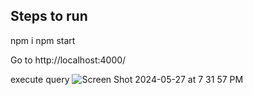 ## Steps to run 

npm i
npm start

Go to 
http://localhost:4000/

execute query
![Screen Shot 2024-05-27 at 7 31 57 PM](https://github.com/zacwillmington/yourself-health/assets/25806423/8635d533-82e1-4359-bdde-4f7db55649a7)
